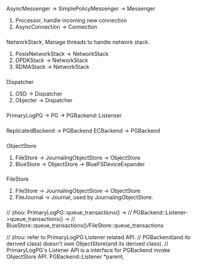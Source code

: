 


###
AsyncMessenger -> SimplePolicyMessenger -> Messenger

1. Processor, handle incoming new connection
1. AsyncConnection -> Connection
###
NetworkStack, Manage threads to handle network stack.
1. PosixNetworkStack -> NetworkStack
1. DPDKStack -> NetworkStack
1. RDMAStack -> NetworkStack

###
Dispatcher

1. OSD -> Dispatcher
1. Objecter -> Dispatcher

###
PrimaryLogPG -> PG
             -> PGBackend::Listenser

###

ReplicatedBackend -> PGBackend
ECBackend -> PGBackend


###
ObjectStore

1. FileStore -> JournalingObjectStore -> ObjectStore
1. BlueStore -> ObjectStore
             -> BlueFSDeviceExpander

###
FileStore

1. FileStore -> JournalingObjectStore -> ObjectStore
2. FileJournal -> Journal, used by JournalingObjectStore.

###
  // zhou: PrimaryLogPG::queue_transactions() ->
  //         PGBackend::Listener->queue_transactions() ->
  //            BlueStore::queue_transactions()/FileStore::queue_transactions



   // zhou: refer to PrimaryLogPG Listener related API.
   //       PGBackend(and its derived class) doesn't own ObjectStore(and its derived class).
   //       PrimaryLogPG's Listener API is a interface for PGBackend invoke ObjectStore API.
   PGBackend::Listener *parent;
